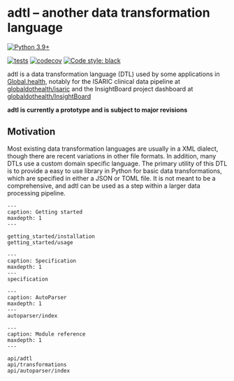 # adtl – another data transformation language

[![Python 3.9+](https://img.shields.io/badge/python-3.8+-blue.svg)](https://www.python.org/downloads/)

[![tests](https://github.com/globaldothealth/adtl/actions/workflows/tests.yml/badge.svg)](https://github.com/globaldothealth/adtl/actions/workflows/tests.yml)
[![codecov](https://codecov.io/gh/globaldothealth/adtl/branch/main/graph/badge.svg?token=QTD7HRR3TO)](https://codecov.io/gh/globaldothealth/adtl)
[![Code style: black](https://img.shields.io/badge/code%20style-black-000000.svg)](https://github.com/psf/black)


adtl is a data transformation language (DTL) used by some applications in
[Global.health](https://global.health), notably for the ISARIC clinical data pipeline at
[globaldothealth/isaric](https://github.com/globaldothealth/isaric) and the InsightBoard
project dashboard at [globaldothealth/InsightBoard](https://github.com/globaldothealth/InsightBoard)

**adtl is currently a prototype and is subject to major revisions**

## Motivation

Most existing data transformation languages are usually in a XML dialect, though
there are recent variations in other file formats. In addition, many DTLs use a
custom domain specific language. The primary utility of this DTL is to provide a
easy to use library in Python for basic data transformations, which are
specified in either a JSON or TOML file. It is not meant to be a comprehensive, and
adtl can be used as a step within a larger data processing pipeline.

```{toctree}
---
caption: Getting started
maxdepth: 1
---

getting_started/installation
getting_started/usage
```

```{toctree}
---
caption: Specification
maxdepth: 1
---
specification
```

```{toctree}
---
caption: AutoParser
maxdepth: 1
---
autoparser/index
```

```{toctree}
---
caption: Module reference
maxdepth: 1
---

api/adtl
api/transformations
api/autoparser/index
```
